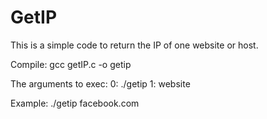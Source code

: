 # GetIP
This is a simple code to return the IP of one website or host.

Compile:
  gcc getIP.c -o getip
  
The arguments to exec:
    0: ./getip
    1: website

Example:
  ./getip facebook.com
  
